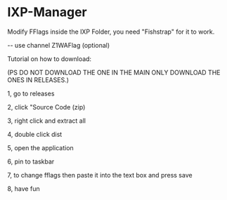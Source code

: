 # IXP-Manager
Modify FFlags inside the IXP Folder, you need "Fishstrap" for it to work.

-- use channel Z1WAFlag (optional)

Tutorial on how to download:

(PS DO NOT DOWNLOAD THE ONE IN THE MAIN ONLY DOWNLOAD THE ONES IN RELEASES.) 

1, go to releases


2, click "Source Code (zip)


3, right click and extract all


4, double click dist


5, open the application


6, pin to taskbar


7, to change fflags then paste it into the text box and press save


8, have fun
